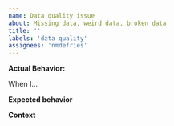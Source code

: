 ```yaml
---
name: Data quality issue 
about: Missing data, weird data, broken data 
title: ''
labels: 'data quality'
assignees: 'nmdefries'
---
```


**Actual Behavior:**

<!--Provide a description of the problem and a minimal reproducible example, if relevant. Please include the source and signal names, as well as sample observations, with geo region name, date, and data, demonstrating the problem.-->

When I...

**Expected behavior**

<!--A clear and concise description of what you expected to happen.-->

**Context**

<!--Add any context about the problem here.-->
